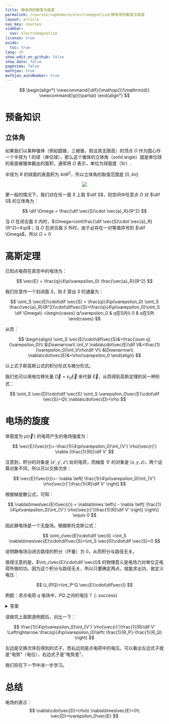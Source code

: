 ```yaml
---
title: 静电场的散度与旋度
permalink: /courses/sophomore/electromagnetism/静电场的散度与旋度
layout: article
nav_key: courses
sidebar:
  nav: electromagnetism
license: true
aside:
  toc: true
lang: zh
show_edit_on_github: false
show_date: false
pageview: false
mathjax: true
mathjax_autoNumber: true
---
```


<!--more-->

$$
\begin{align*}
\newcommand{\dif}{\mathop{}\!\mathrm{d}}
\newcommand{\p}{\partial}
\end{align*}
$$

# 预备知识

## 立体角

如果我们以某种锥体（例如圆锥，三棱锥，假设其无限高）的顶点 $O$ 作为圆心作一个半径为 1 的球（单位球），那么这个锥体的立体角（solid angle）就是单位球的表面被锥体截出的面积，通常用 $Ω$ 表示，单位为球面度（Sr）.

半径为 $R$ 的球面的表面积为 $4\pi R^2$，所以立体角的取值范围是 $[0, 4\pi]$

<center><img src="https://upload.wikimedia.org/wikipedia/commons/3/3e/Solid_Angle.png"></center>

更一般的情况下，我们对在任一面 $S$ 上取 $\dif S$，则空间中任意点 $O$ 对 $\dif S$ 的立体角为：

$$
\dif \Omega = \frac{\dif \vec{S}\cdot \vec{a}_R}{R^2}
$$

当 $O$ 在闭合面 $S$ 内时，$\Omega=\oint\frac{\dif \vec{S}\cdot \vec{a}_R}{R^2}=4\pi$；当 $O$ 在闭合面 $S$ 外时，由于必存在一对等值异号的 $\dif \Omega$，所以 $\Omega=0$

# 高斯定理

已知点电荷在真空中的电场为：

$$
\vec{E} = \frac{q}{4\pi\varepsilon_0} \frac{\vec{a}_R}{R^2}
$$

我们任意作一个封闭面 $S$，则 $E$ 穿出 $S$ 的通量为：

$$
\oint_S \vec{E}\cdot\dif \vec{S} = \frac{q}{4\pi\varepsilon_0}  \oint_S \frac{\vec{a}_R}{R^2}\cdot\dif\vec{S}=\frac{q}{4\pi\varepsilon_0}\oint_S \dif \Omega\\
=\begin{cases}
q/\varepsilon_0 & q在S内\\
0 & q在S外
\end{cases}
$$

从而：

$$
\begin{align}
\oint_S \vec{E}\cdot\dif\vec{S}&=\frac{\sum q}{\varepsilon_0}\\
&\Downarrow\\
\int_V \nabla\cdot\vec{E}\dif V&=\frac{1}{\varepsilon_0}\int_V\rho\dif V\\
&\Downarrow\\
\nabla\cdot\vec{E}&=\rho/\varepsilon_0
\end{align}
$$

以上式子即高斯公式的积分形式与微分形式。

我们也可以用电位移矢量 $\vec{D}=\varepsilon_0\vec{E}$ 来代替 $\vec{E}$，从而得到高斯定理的另一种形式：

$$
\oint_S \vec{D}\cdot\dif \vec{S} \oint_S \varepsilon_0\vec{E}\cdot\dif \vec{S}=Q\\
\nabla\cdot\vec{D}=\rho
$$

# 电场的旋度

体密度为 $\rho(\vec{r}')$ 的电荷产生的电场强度为：

$$
\vec{E}(\vec{r})=-\frac{1}{4\pi\varepsilon_0}\int_{V'} \rho(\vec{r}') \nabla (\frac{1}{R})\dif V'
$$

注意到，积分的对象是 $(x',y',z')$ 处的电荷，而梯度 $\nabla$ 的对象是 $(x,y,z)$，两个运算对象不同，所以可以交换次序：

$$
\vec{E}(\vec{r})=- \nabla \left[ \frac{1}{4\pi\varepsilon_0}\int_{V'} \rho(\vec{r}')\frac{1}{R}\dif V' \right]
$$

根据梯旋散公式，可知：

$$
\nabla\times\vec{E}(\vec{r}) = \nabla\times \left\{ - \nabla \left[ \frac{1}{4\pi\varepsilon_0}\int_{V'} \rho(\vec{r}')\frac{1}{R}\dif V' \right] \right\} \equiv 0
$$

因此静电场是一个无旋场。根据斯托克斯公式：

$$
\oint_c\vec{E}\cdot\dif \vec{l} =\int_S \nabla\times\vec{E}\cdot\dif\vec{S}=\int_S \vec{0}\cdot\dif \vec{S}=0
$$

说明静电场沿闭合路径的积分（环量）为 0，从而积分与路径无关。

值得注意的是，$\int_c\vec{E}\cdot\dif \vec{l}$ 的物理意义是电场力对单位正电荷所做的功。因为这个积分与路径无关，所以只要确定两点，就能求出功，故定义电压：

$$
U_{PQ}=\int_P^Q \vec{E}\cdot\dif\vec{l}
$$

例题：求点电荷 $q$ 电场中，$PQ$ 之间的电压？
{:.success}

<details>
<summary>答案</summary>
$$
U_{PQ}=\int_P^Q\vec{E}\cdot\dif\vec{l}=\int_P^Q \frac{q}{4\pi\varepsilon_0} \frac{\vec{a}_R}{R^2}\cdot\dif\vec{l}\\
球坐标系：\dif\vec{l}=\vec{a}_R \dif R+\vec{a}_\theta R\dif\theta + \vec{a}_\varphi R\sin\theta\dif\varphi\\
故：U_{PQ}=\frac{q}{4\pi\varepsilon_0} \int_P^Q \frac{\dif R}{R^2}=\frac{q}{4\pi\varepsilon_0}\left( \frac{1}{R_P}-\frac{1}{R_Q} \right)
$$

<hr>

</details>

请做完上面那道例题后，对比一下：

$$
\frac{1}{4\pi\varepsilon_0}\int_{V'} \rho(\vec{r}')\frac{1}{R}\dif V' \Leftrightarrow
\frac{q}{4\pi\varepsilon_0}\left( \frac{1}{R_P}-\frac{1}{R_Q} \right)
$$

左边是交换次序后得到的式子，而右边则是点电荷中的电压。可以看出左边式子就是“电势”（电位），右边式子是“电势差”。

我们将在下一节中进一步学习。

# 总结

电场的表示：
$$
\nabla\cdot\vec{D}=\rho\\
\nabla\times\vec{E}=0\\
\vec{D}=\varepsilon_0\vec{E}
$$